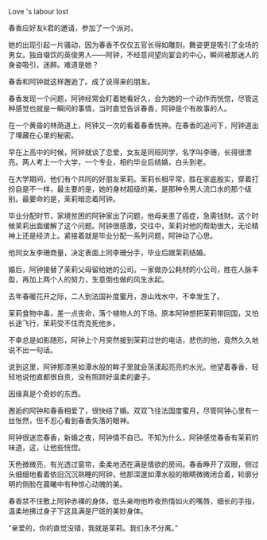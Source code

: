 Love 's labour lost

春香应好友k君的邀请，参加了一个派对。

她的出现引起一片骚动，因为春香不仅仅五官长得如雕刻，舞姿更是吸引了全场的男女。独自啜饮的英俊男人——阿钟，不经意间望向宴会的中心，瞬间被那迷人的身姿吸引，迷醉。难道是她？

春香和阿钟就这样邂逅了。成了说得来的朋友。

春香发现一个问题，阿钟经常会盯着她看好久，会为她的一个动作而恍惚，尽管这种感觉也就是一瞬间的事情，当时直觉告诉春香，阿钟是个有故事的人。

在一个黄昏的林荫道上，阿钟又一次的看着春香恍神。在春香的追问下，阿钟道出了埋藏在心里的秘密。

早在上高中的时候，阿钟就谈了恋爱，女友是同班同学，名字叫李珊，长得很漂亮。两人考上一个大学，一个专业，相约毕业后结婚，白头到老。

在大学期间，他们有个共同的好朋友茉莉。茉莉长相平常，胜在家底殷实，穿着打扮自是不一样，最主要的是，她的身材超级的美，是那种令男人流口水的那个级别。最要命的是，茉莉暗恋着阿钟。

毕业分配时节，家境贫困的阿钟家出了问题，他母亲患了癌症，急需钱财。这个时候茉莉出面缓解了这个问题。阿钟很感激，交往中，茉莉对他的帮助很大，无论精神上还是经济上。紧接着就是毕业分配一系列问题，阿钟动了心思。

他同女友李珊商量，决定表面上同李珊分手，毕业后跟茉莉结婚。

婚后，阿钟接替了茉莉父母留给她的公司。一家做办公耗材的小公司，胜在人脉丰盈，再加上两个人的努力，生意倒也做的风生水起。

去年春暖花开之际，二人到法国补度蜜月，游山戏水中，不幸发生了。

茉莉食物中毒，差一点丧命，落个植物人的下场。原本阿钟想把茉莉带回国，又怕长途飞行，茉莉受不住而克死他乡。

不幸总是如影随形，阿钟上个月突然接到茉莉过世的电话，悲伤的他，竟然久久地说不出一句话。

说到这里，阿钟那漆黑如潭水般的眸子里就会荡漾起亮亮的水光。他望着春香，轻轻地说他直都很自责，没有照顾好温柔的妻子。

因缘真是个奇妙的东西。

邂逅的阿钟和春香相爱了，很快结了婚。双双飞往法国度蜜月，尽管阿钟心里有一丝怅然，但不忍心看到春香失落的眼神。

阿钟很迷恋春香，新婚之夜，阿钟情不自已。不知为什么，阿钟感觉春香有茉莉的味道，这，让他些恍惚。

天色微微亮，有光透过窗帘，柔柔地洒在满是情欲的房间。春香睁开了双眼，侧过头细细地看着依旧沉沉熟睡的阿钟，他那深邃如潭水般的眼睛微微闭合着，轮廓分明的侧脸在晨曦中有种惊心动魄的美。

春香禁不住敷上阿钟赤裸的身体，低头亲吻他昨夜热情如火的嘴唇，细长的手指，温柔地拂过身子下这具满是尸斑的美妙身体。

“亲爱的，你的直觉没错，我就是茉莉。我们永不分离。”
